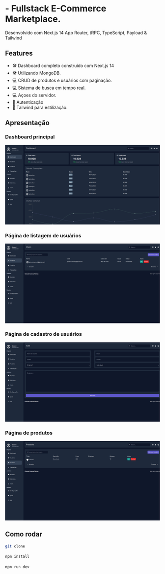# - Fullstack E-Commerce Marketplace.

Desenvolvido com Next.js 14 App Router, tRPC, TypeScript, Payload & Tailwind

## Features

- 🛠️ Dashboard completo construído com Next.js 14
- 🛠️ Utilizando MongoDB.
- 💻 CRUD de produtos e usuários com paginação.
- 💻 Sistema de busca em tempo real.
- 💻 Açoes do servidor.
- 🔑 Autenticação
- 🌟 Tailwind para estilização.

## Apresentação
### Dashboard principal
<img src="public/images/image.png" alt="Dashboard Page" width="600">

### Página de listagem de usuários
<img src="public/images/image2.png" alt="Users Page" width="600">

### Página de cadastro de usuários
<img src="public/images/image3.png" alt="Users Page" width="600">

### Página de produtos
<img src="public/images/image5.png" alt="Dashboard Page" width="600">


## Como rodar
```bash
git clone 

npm install

npm run dev
